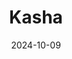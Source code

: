---  
layout: startup_page  
title: "Kasha"  
id: "kasha.co"  
permalink: "/kashakasha.co10092024/"  
website: "https://www.kasha.co/"  
funding_round: ""  
funding_amount: ""  
investors: "Sanofi Global Health Unit's Impact Investment Fund"  
about: "Kasha is a digital retail and last-mile distribution platform providing access to pharmaceuticals and fast-moving consumer goods in Africa. It serves consumers, resellers, and healthcare facilities, also partnering with enterprises to enhance product distribution and access. Kasha focuses on women as key consumers of health products and household goods, addressing their underserved needs."  
markets: "Healthtech, E-commerce, Consumer Goods, Health Care, Personal Health, Retail, Wellness, Women's"  
hq: "Nairobi, Kenya"  
founded_year: "2016"  
linkedin: "https://www.linkedin.com/company/kasha-inc-"  
twitter: "https://twitter.com/kashaglobal"  
instagram: ""  
facebook: "https://www.facebook.com/pg/kasharw"  
crunchbase: "https://www.crunchbase.com/organization/kasha"  
pitchbook: "https://pitchbook.com/profiles/company/169199-92"  

date_display: "09-Oct-2024"  
date: "2024-10-09"

# SEO Optimization  
meta_title: "Kasha"  
meta_description: "Kasha, Kasha is a digital retail and last-mile distribution platform providing access to pharmaceuticals and fast-moving consumer goods in Africa. It serves ..."  
meta_keywords: "Kasha, Healthtech, E-commerce, Consumer Goods, Health Care, Personal Health, Retail, Wellness, Women's,  funding"  
canonical_url: "https://startup.projectstartups.com/kashakasha.co10092024/"  
---